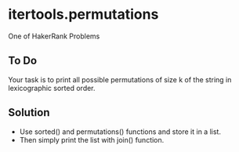 # itertools.permutations
One of HakerRank Problems

## To Do
Your task is to print all possible permutations of size k of the string in lexicographic sorted order.

## Solution
- Use sorted() and permutations() functions and store it in a list.
- Then simply print the list with join() function.
